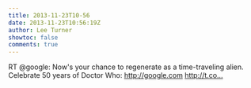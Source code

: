 ```yaml
---
title: 2013-11-23T10-56
date: 2013-11-23T10:56:19Z
author: Lee Turner
showtoc: false
comments: true
---
```


RT @google: Now's your chance to regenerate as a time-traveling alien. Celebrate 50 years of Doctor Who: http://google.com http://t.co…


